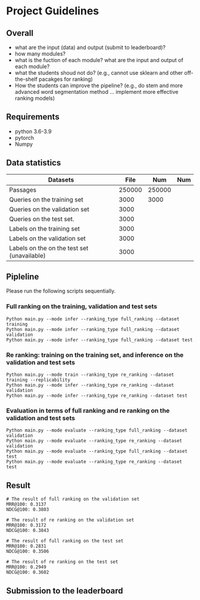 # Project Guidelines

## Overall

* what are the input (data) and output (submit to leaderboard)?
* how many modules? 
* what is the fuction of each module? what are the input and output of each module?
* what the students shoud not do? (e.g., cannot use sklearn and other off-the-shelf pacakges for ranking)
* How the students can improve the pipeline? (e.g., do stem and more advanced word segmentation method ... implement more effective ranking models)

## Requirements 
* python 3.6-3.9
* pytorch 
* Numpy

## Data statistics

| Datasets                          | File                     |Num                       |Num                       |
| ------------------                | ------------------------ |------------------------ |------------------------ |
| Passages                          | 250000                   | 250000                   |  |
| Queries on the training set       | 3000                     |3000                     |  |
| Queries on the validation set     | 3000                     |                            |  |
| Queries on the test set.          | 3000                     |                      |  |
| Labels on the training set                           | 3000                     |                   |  |
| Labels on the validation set                          | 3000                     |                   |  |
| Labels on the on the test set (unavailable)          | 3000                     |

## Pipleline
Please run the following scripts sequentially.

### Full ranking on the training, validation and test sets
```
Python main.py --mode infer --ranking_type full_ranking --dataset training
Python main.py --mode infer --ranking_type full_ranking --dataset validation
Python main.py --mode infer --ranking_type full_ranking --dataset test
```

### Re ranking: training on the training set, and inference on the validation and test sets
```
Python main.py --mode train --ranking_type re_ranking --dataset training --replicability
Python main.py --mode infer --ranking_type re_ranking --dataset validation
Python main.py --mode infer --ranking_type re_ranking --dataset test
```

### Evaluation in terms of full ranking and re ranking on the validation and test sets
```
Python main.py --mode evaluate --ranking_type full_ranking --dataset validation
Python main.py --mode evaluate --ranking_type re_ranking --dataset validation
Python main.py --mode evaluate --ranking_type full_ranking --dataset test
Python main.py --mode evaluate --ranking_type re_ranking --dataset test
```

## Result
```
# The result of full ranking on the validation set
MRR@100: 0.3137
NDCG@100: 0.3803

# The result of re ranking on the validation set
MRR@100: 0.3172
NDCG@100: 0.3843

# The result of full ranking on the test set
MRR@100: 0.2831
NDCG@100: 0.3506

# The result of re ranking on the test set
MRR@100: 0.2949
NDCG@100: 0.3602
```
## Submission to the leaderboard
